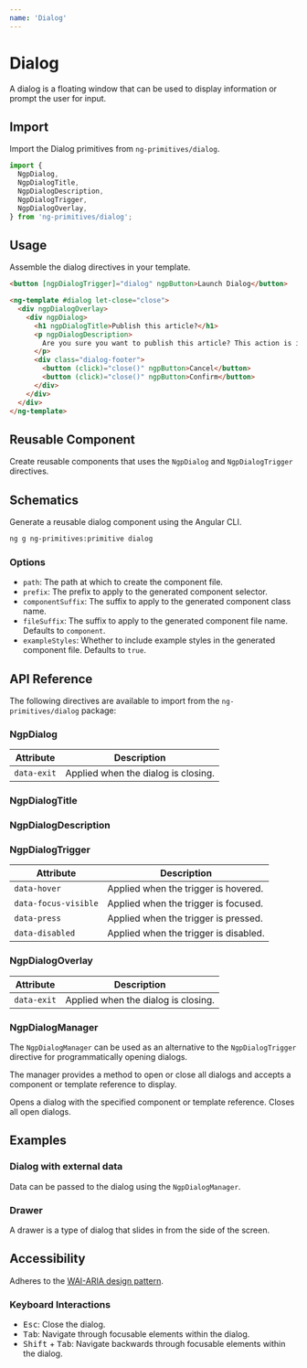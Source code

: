 ```yaml
---
name: 'Dialog'
---
```


# Dialog

A dialog is a floating window that can be used to display information or prompt the user for input.

<docs-example name="dialog"></docs-example>

## Import

Import the Dialog primitives from `ng-primitives/dialog`.

```ts
import {
  NgpDialog,
  NgpDialogTitle,
  NgpDialogDescription,
  NgpDialogTrigger,
  NgpDialogOverlay,
} from 'ng-primitives/dialog';
```

## Usage

Assemble the dialog directives in your template.

```html
<button [ngpDialogTrigger]="dialog" ngpButton>Launch Dialog</button>

<ng-template #dialog let-close="close">
  <div ngpDialogOverlay>
    <div ngpDialog>
      <h1 ngpDialogTitle>Publish this article?</h1>
      <p ngpDialogDescription>
        Are you sure you want to publish this article? This action is irreversible.
      </p>
      <div class="dialog-footer">
        <button (click)="close()" ngpButton>Cancel</button>
        <button (click)="close()" ngpButton>Confirm</button>
      </div>
    </div>
  </div>
</ng-template>
```

## Reusable Component

Create reusable components that uses the `NgpDialog` and `NgpDialogTrigger` directives.

<docs-snippet name="dialog"></docs-snippet>

## Schematics

Generate a reusable dialog component using the Angular CLI.

```bash npm
ng g ng-primitives:primitive dialog
```

### Options

- `path`: The path at which to create the component file.
- `prefix`: The prefix to apply to the generated component selector.
- `componentSuffix`: The suffix to apply to the generated component class name.
- `fileSuffix`: The suffix to apply to the generated component file name. Defaults to `component`.
- `exampleStyles`: Whether to include example styles in the generated component file. Defaults to `true`.

## API Reference

The following directives are available to import from the `ng-primitives/dialog` package:

### NgpDialog

<api-docs name="NgpDialog"></api-docs>

| Attribute   | Description                         |
| ----------- | ----------------------------------- |
| `data-exit` | Applied when the dialog is closing. |

### NgpDialogTitle

<api-docs name="NgpDialogTitle"></api-docs>

### NgpDialogDescription

<api-docs name="NgpDialogDescription"></api-docs>

### NgpDialogTrigger

<api-docs name="NgpDialogTrigger"></api-docs>

| Attribute            | Description                           |
| -------------------- | ------------------------------------- |
| `data-hover`         | Applied when the trigger is hovered.  |
| `data-focus-visible` | Applied when the trigger is focused.  |
| `data-press`         | Applied when the trigger is pressed.  |
| `data-disabled`      | Applied when the trigger is disabled. |

### NgpDialogOverlay

<api-docs name="NgpDialogOverlay"></api-docs>

| Attribute   | Description                         |
| ----------- | ----------------------------------- |
| `data-exit` | Applied when the dialog is closing. |

### NgpDialogManager

The `NgpDialogManager` can be used as an alternative to the `NgpDialogTrigger` directive for programmatically opening dialogs.

The manager provides a method to open or close all dialogs and accepts a component or template reference to display.

<prop-details name="open" type="(component: Type | TemplateRef, options?: NgpDialogConfig) => NgpDialogRef">
  Opens a dialog with the specified component or template reference.
</prop-details>

<prop-details name="closeAll" type="() => void">
  Closes all open dialogs.
</prop-details>

</prop-details>

## Examples

### Dialog with external data

Data can be passed to the dialog using the `NgpDialogManager`.

<docs-example name="dialog-data"></docs-example>

### Drawer

A drawer is a type of dialog that slides in from the side of the screen.

<docs-example name="dialog-drawer"></docs-example>

## Accessibility

Adheres to the [WAI-ARIA design pattern](https://www.w3.org/WAI/ARIA/apg/patterns/dialog-modal/examples/dialog/).

### Keyboard Interactions

- <kbd>Esc</kbd>: Close the dialog.
- <kbd>Tab</kbd>: Navigate through focusable elements within the dialog.
- <kbd>Shift</kbd> + <kbd>Tab</kbd>: Navigate backwards through focusable elements within the dialog.

```

```
